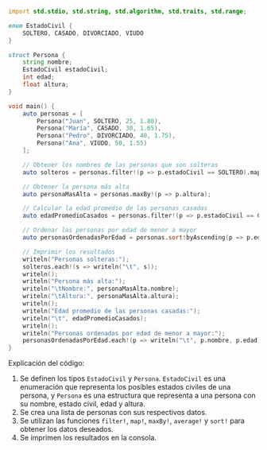 ```d
import std.stdio, std.string, std.algorithm, std.traits, std.range;

enum EstadoCivil {
    SOLTERO, CASADO, DIVORCIADO, VIUDO
}

struct Persona {
    string nombre;
    EstadoCivil estadoCivil;
    int edad;
    float altura;
}

void main() {
    auto personas = [
        Persona("Juan", SOLTERO, 25, 1.80),
        Persona("María", CASADO, 30, 1.65),
        Persona("Pedro", DIVORCIADO, 40, 1.75),
        Persona("Ana", VIUDO, 50, 1.55)
    ];

    // Obtener los nombres de las personas que son solteras
    auto solteros = personas.filter!(p => p.estadoCivil == SOLTERO).map!(p => p.nombre);

    // Obtener la persona más alta
    auto personaMasAlta = personas.maxBy!(p => p.altura);

    // Calcular la edad promedio de las personas casadas
    auto edadPromedioCasados = personas.filter!(p => p.estadoCivil == CASADO).map!(p => p.edad).average();

    // Ordenar las personas por edad de menor a mayor
    auto personasOrdenadasPorEdad = personas.sort!byAscending(p => p.edad);

    // Imprimir los resultados
    writeln("Personas solteras:");
    solteros.each!(s => writeln("\t", s));
    writeln();
    writeln("Persona más alta:");
    writeln("\tNombre:", personaMasAlta.nombre);
    writeln("\tAltura:", personaMasAlta.altura);
    writeln();
    writeln("Edad promedio de las personas casadas:");
    writeln("\t", edadPromedioCasados);
    writeln();
    writeln("Personas ordenadas por edad de menor a mayor:");
    personasOrdenadasPorEdad.each!(p => writeln("\t", p.nombre, p.edad));
}
```

Explicación del código:

1. Se definen los tipos `EstadoCivil` y `Persona`. `EstadoCivil` es una enumeración que representa los posibles estados civiles de una persona, y `Persona` es una estructura que representa a una persona con su nombre, estado civil, edad y altura.
2. Se crea una lista de personas con sus respectivos datos.
3. Se utilizan las funciones `filter!`, `map!`, `maxBy!`, `average!` y `sort!` para obtener los datos deseados.
4. Se imprimen los resultados en la consola.